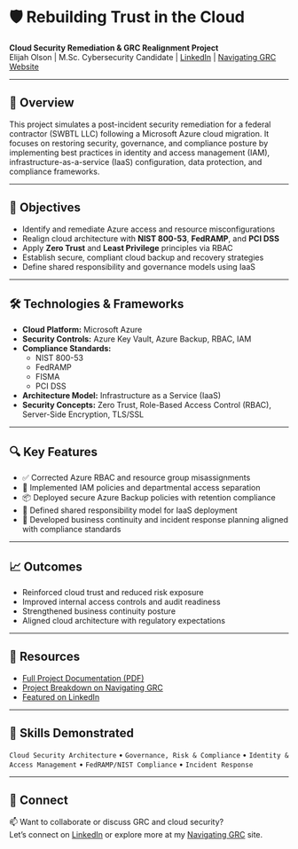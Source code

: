 # 🛡️ Rebuilding Trust in the Cloud

**Cloud Security Remediation & GRC Realignment Project**  
Elijah Olson | M.Sc. Cybersecurity Candidate | [LinkedIn](https://www.linkedin.com/in/elijah-i-olson/) | [Navigating GRC Website](https://sites.google.com/view/navigatinggrc)

---

## 📘 Overview

This project simulates a post-incident security remediation for a federal contractor (SWBTL LLC) following a Microsoft Azure cloud migration. It focuses on restoring security, governance, and compliance posture by implementing best practices in identity and access management (IAM), infrastructure-as-a-service (IaaS) configuration, data protection, and compliance frameworks.

---

## 🎯 Objectives

- Identify and remediate Azure access and resource misconfigurations
- Realign cloud architecture with **NIST 800-53**, **FedRAMP**, and **PCI DSS**
- Apply **Zero Trust** and **Least Privilege** principles via RBAC
- Establish secure, compliant cloud backup and recovery strategies
- Define shared responsibility and governance models using IaaS

---

## 🛠️ Technologies & Frameworks

- **Cloud Platform:** Microsoft Azure
- **Security Controls:** Azure Key Vault, Azure Backup, RBAC, IAM
- **Compliance Standards:**  
  - NIST 800-53  
  - FedRAMP  
  - FISMA  
  - PCI DSS
- **Architecture Model:** Infrastructure as a Service (IaaS)
- **Security Concepts:** Zero Trust, Role-Based Access Control (RBAC), Server-Side Encryption, TLS/SSL

---

## 🔍 Key Features

- ✅ Corrected Azure RBAC and resource group misassignments  
- 🔐 Implemented IAM policies and departmental access separation  
- 📦 Deployed secure Azure Backup policies with retention compliance  
- 🧰 Defined shared responsibility model for IaaS deployment  
- 🧩 Developed business continuity and incident response planning aligned with compliance standards

---

## 📈 Outcomes

- Reinforced cloud trust and reduced risk exposure  
- Improved internal access controls and audit readiness  
- Strengthened business continuity posture  
- Aligned cloud architecture with regulatory expectations

---

## 📁 Resources

- [Full Project Documentation (PDF)](link-to-pdf-if-hosted)
- [Project Breakdown on Navigating GRC](https://sites.google.com/view/navigatinggrc)
- [Featured on LinkedIn](https://www.linkedin.com/in/elijah-i-olson/)

---

## 🧠 Skills Demonstrated

`Cloud Security Architecture` • `Governance, Risk & Compliance` • `Identity & Access Management` • `FedRAMP/NIST Compliance` • `Incident Response`

---

## 🔗 Connect

📫 Want to collaborate or discuss GRC and cloud security?  
Let’s connect on [LinkedIn](https://www.linkedin.com/in/elijah-i-olson/) or explore more at my [Navigating GRC](https://sites.google.com/view/navigatinggrc) site.
